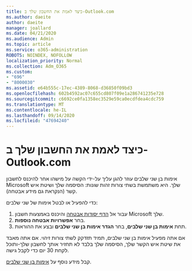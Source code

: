 ```yaml
---
title: כיצד לאמת את החשבון שלך ב-Outlook.com
ms.author: daeite
author: daeite
manager: joallard
ms.date: 04/21/2020
ms.audience: Admin
ms.topic: article
ms.service: o365-administration
ROBOTS: NOINDEX, NOFOLLOW
localization_priority: Normal
ms.collection: Adm_O365
ms.custom:
- "696"
- "8000030"
ms.assetid: e64b555c-17ec-4389-8068-d36850f09bd3
ms.openlocfilehash: 602b4592ac07c655cd807f09e1a286741235e728
ms.sourcegitcommit: c6692ce0fa1358ec3529e59ca0ecdfdea4cdc759
ms.translationtype: MT
ms.contentlocale: he-IL
ms.lasthandoff: 09/14/2020
ms.locfileid: "47694240"
---
```

# <a name="how-to-verify-your-outlookcom-account"></a>כיצד לאמת את החשבון שלך ב-Outlook.com

אימות בן שני שלבים עוזר להגן עליך על-ידי הקשה על מישהו אחר להיכנס לחשבון Microsoft שלך. היא משתמשת בשתי צורות זהות שונות: הסיסמה שלך ושיטת איש קשר (הנקראת גם מידע אבטחה).
  
כדי להפעיל או לבטל אימות של שני שלבים:
  
1. עבור אל [הדף יסודות אבטחה](https://go.microsoft.com/fwlink/?linkid=842325) והיכנס באמצעות חשבון Microsoft שלך.
2. בחר **אפשרויות אבטחה נוספות**.
3. תחת **אימות בן שני שלבים**, בחר **הגדר אימות בן שני שלבים** ובצע את ההוראות.

אם אתה מפעיל אימות בן שני שלבים, תמיד תזדקק לשתי צורות זיהוי. אם אתה מאבד את שיטת איש הקשר שלך, הסיסמה שלך בלבד לא תחזיר אותך לחשבון שלך-ותוכל לקחת 30 יום כדי לקבל גישה.
  
קבל מידע נוסף על [אימות בן שני שלבים](https://go.microsoft.com/fwlink/?linkid=872270).
  